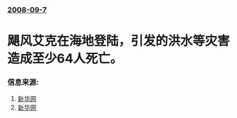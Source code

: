 ### [2008-09-7](/news/2008/09/7/index.md)

##### 
# 飓风艾克在海地登陆，引发的洪水等灾害造成至少64人死亡。




### 信息来源:

1. [新华网](http://news.xinhuanet.com/world/2008-09/08/content_9849924.htm)
2. [新华网](http://news.xinhuanet.com/world/2008-09/09/content_9869556.htm)
